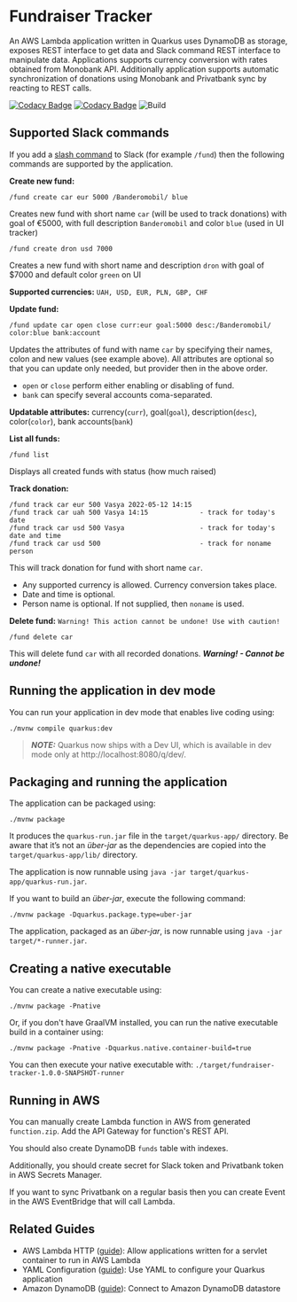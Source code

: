 # Fundraiser Tracker

An AWS Lambda application written in Quarkus uses DynamoDB as storage, exposes REST interface to get data and Slack command REST interface to manipulate data. Applications supports currency conversion with rates obtained from Monobank API.
Additionally application supports automatic synchronization of donations using Monobank and Privatbank sync by reacting to REST calls.

[![Codacy Badge](https://app.codacy.com/project/badge/Grade/224eb30e7e5c4f38934ee9601e15237e)](https://www.codacy.com/gh/yuriytkach/fundraiser-tracker/dashboard?utm_source=github.com&amp;utm_medium=referral&amp;utm_content=yuriytkach/fundraiser-tracker&amp;utm_campaign=Badge_Grade)
[![Codacy Badge](https://app.codacy.com/project/badge/Coverage/224eb30e7e5c4f38934ee9601e15237e)](https://www.codacy.com/gh/yuriytkach/fundraiser-tracker/dashboard?utm_source=github.com&utm_medium=referral&utm_content=yuriytkach/fundraiser-tracker&utm_campaign=Badge_Coverage)
![Build](https://github.com/yuriytkach/fundraiser-tracker/actions/workflows/maven-no-native.yml/badge.svg)

## Supported Slack commands

If you add a [slash command](https://api.slack.com/interactivity/slash-commands) to Slack (for example `/fund`) then the following commands are supported by the application.

**Create new fund:**
```text
/fund create car eur 5000 /Banderomobil/ blue
```
Creates new fund with short name `car` (will be used to track donations) with goal of €5000, with full description `Banderomobil` and color `blue` (used in UI tracker)

```text
/fund create dron usd 7000
```
Creates a new fund with short name and description `dron` with goal of $7000 and default color `green` on UI

**Supported currencies:**
`UAH, USD, EUR, PLN, GBP, CHF`

**Update fund:**
```text
/fund update car open close curr:eur goal:5000 desc:/Banderomobil/ color:blue bank:account
```
Updates the attributes of fund with name `car` by specifying their names, colon and new values (see example above). 
All attributes are optional so that you can update only needed, but provider then in the above order.

- `open` or `close` perform either enabling or disabling of fund.
- `bank` can specify several accounts coma-separated.

**Updatable attributes:** currency(`curr`), goal(`goal`), description(`desc`), color(`color`), bank accounts(`bank`)

**List all funds:**
```text
/fund list
```
Displays all created funds with status (how much raised)

**Track donation:**
```text
/fund track car eur 500 Vasya 2022-05-12 14:15
/fund track car uah 500 Vasya 14:15             - track for today's date
/fund track car usd 500 Vasya                   - track for today's date and time
/fund track car usd 500                         - track for noname person
```
This will track donation for fund with short name `car`. 
- Any supported currency is allowed. Currency conversion takes place.
- Date and time is optional.
- Person name is optional. If not supplied, then `noname` is used.

**Delete fund:**
`Warning! This action cannot be undone! Use with caution!`
```text
/fund delete car
```
This will delete fund `car` with all recorded donations. _**Warning! - Cannot be undone!**_

## Running the application in dev mode

You can run your application in dev mode that enables live coding using:
```shell script
./mvnw compile quarkus:dev
```

> **_NOTE:_**  Quarkus now ships with a Dev UI, which is available in dev mode only at http://localhost:8080/q/dev/.

## Packaging and running the application

The application can be packaged using:
```shell script
./mvnw package
```
It produces the `quarkus-run.jar` file in the `target/quarkus-app/` directory.
Be aware that it’s not an _über-jar_ as the dependencies are copied into the `target/quarkus-app/lib/` directory.

The application is now runnable using `java -jar target/quarkus-app/quarkus-run.jar`.

If you want to build an _über-jar_, execute the following command:
```shell script
./mvnw package -Dquarkus.package.type=uber-jar
```

The application, packaged as an _über-jar_, is now runnable using `java -jar target/*-runner.jar`.

## Creating a native executable

You can create a native executable using: 
```shell script
./mvnw package -Pnative
```

Or, if you don't have GraalVM installed, you can run the native executable build in a container using: 
```shell script
./mvnw package -Pnative -Dquarkus.native.container-build=true
```

You can then execute your native executable with: `./target/fundraiser-tracker-1.0.0-SNAPSHOT-runner`

## Running in AWS
You can manually create Lambda function in AWS from generated `function.zip`. Add the API Gateway for function's REST API.

You should also create DynamoDB `funds` table with indexes.

Additionally, you should create secret for Slack token and Privatbank token in AWS Secrets Manager.

If you want to sync Privatbank on a regular basis then you can create Event in the AWS EventBridge that will call Lambda.

## Related Guides

- AWS Lambda HTTP ([guide](https://quarkus.io/guides/amazon-lambda-http)): Allow applications written for a servlet container to run in AWS Lambda
- YAML Configuration ([guide](https://quarkus.io/guides/config#yaml)): Use YAML to configure your Quarkus application
- Amazon DynamoDB ([guide](https://quarkiverse.github.io/quarkiverse-docs/quarkus-amazon-services/dev/amazon-dynamodb.html)): Connect to Amazon DynamoDB datastore

